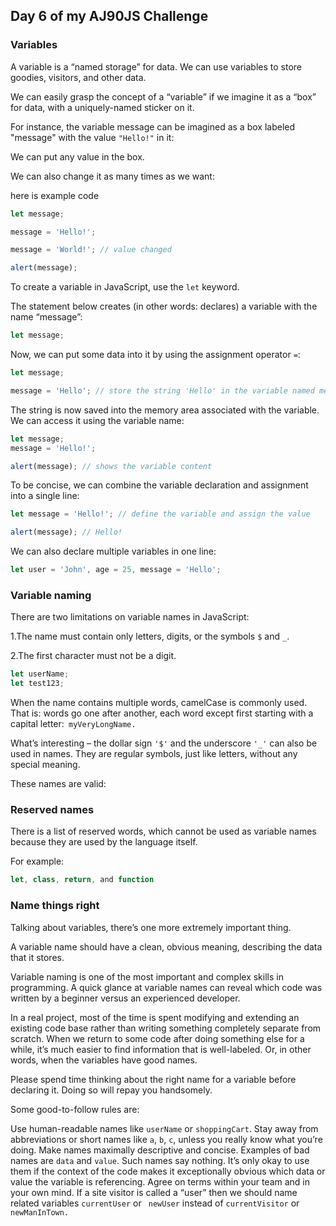 

## Day 6 of my AJ90JS Challenge

### Variables

A variable is a “named storage” for data. We can use variables to store goodies, visitors, and other data.


We can easily grasp the concept of a “variable” if we imagine it as a “box” for data, with a uniquely-named sticker on it.

For instance, the variable message can be imagined as a box labeled "message" with the value `"Hello!"` in it:


We can put any value in the box.

We can also change it as many times as we want:

here is example code

```js
let message;

message = 'Hello!';

message = 'World!'; // value changed

alert(message);
```

To create a variable in JavaScript, use the `let` keyword.

The statement below creates (in other words: declares) a variable with the name “message”:


```js
let message;
```

Now, we can put some data into it by using the assignment operator ```=```:

```js
let message;

message = 'Hello'; // store the string 'Hello' in the variable named message
```

The string is now saved into the memory area associated with the variable. We can access it using the variable name:


```js
let message;
message = 'Hello!';

alert(message); // shows the variable content
```
To be concise, we can combine the variable declaration and assignment into a single line:


```js
let message = 'Hello!'; // define the variable and assign the value

alert(message); // Hello!
```

We can also declare multiple variables in one line:

```js
let user = 'John', age = 25, message = 'Hello';
```


### Variable naming

There are two limitations on variable names in JavaScript:

1.The name must contain only letters, digits, or the symbols `$` and `_`.

2.The first character must not be a digit.

```js 
let userName;
let test123;
```

When the name contains multiple words, camelCase is commonly used. That is: words go one after another, each word except first starting with a capital letter:` myVeryLongName.`

What’s interesting – the dollar sign `'$'` and the underscore `'_'` can also be used in names. They are regular symbols, just like letters, without any special meaning.

These names are valid:


### Reserved names

There is a list of reserved words, which cannot be used as variable names because they are used by the language itself.

For example: 
```js
let, class, return, and function  
```
### Name things right

Talking about variables, there’s one more extremely important thing.

A variable name should have a clean, obvious meaning, describing the data that it stores.

Variable naming is one of the most important and complex skills in programming. A quick glance at variable names can reveal which code was written by a beginner versus an experienced developer.

In a real project, most of the time is spent modifying and extending an existing code base rather than writing something completely separate from scratch. When we return to some code after doing something else for a while, it’s much easier to find information that is well-labeled. Or, in other words, when the variables have good names.

Please spend time thinking about the right name for a variable before declaring it. Doing so will repay you handsomely.

Some good-to-follow rules are:

Use human-readable names like `userName` or `shoppingCart`.
Stay away from abbreviations or short names like `a`, `b`, `c`, unless you really know what you’re doing.
Make names maximally descriptive and concise. Examples of bad names are `data` and `value`. Such names say nothing. It’s only okay to use them if the context of the code makes it exceptionally obvious which data or value the variable is referencing.
Agree on terms within your team and in your own mind. If a site visitor is called a “user” then we should name related variables `currentUser` or ` newUser` instead of `currentVisitor` or `newManInTown.`


